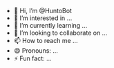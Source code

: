- 👋 Hi, I’m @HuntoBot
- 👀 I’m interested in ...
- 🌱 I’m currently learning ...
- 💞️ I’m looking to collaborate on ...
- 📫 How to reach me ...
- 😄 Pronouns: ...
- ⚡ Fun fact: ...

<!---
HuntoBot/HuntoBot is a ✨ special ✨ repository because its `README.md` (this file) appears on your GitHub profile.
You can click the Preview link to take a look at your changes.
--->
